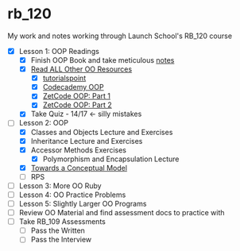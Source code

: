 # rb_120 #

My work and notes working through Launch School's RB_120 course

- [x] Lesson 1: OOP Readings
  - [x] Finish OOP Book and take meticulous [notes](./OOP_book/oop_book_notes.md)
  - [x] [Read ALL Other OO Resources](./extra_resources/)
    - [x] [tutorialspoint](http://www.tutorialspoint.com/ruby/ruby_object_oriented.htm)
    - [x] [Codecademy OOP](https://www.codecademy.com/learn/learn-ruby)
    - [x] [ZetCode OOP: Part 1](https://zetcode.com/lang/rubytutorial/oop/)
    - [x] [ZetCode OOP: Part 2](https://zetcode.com/lang/rubytutorial/oop2/)
  - [x] Take Quiz - 14/17 <- silly mistakes
- [ ] Lesson 2: OOP
  - [x] Classes and Objects Lecture and Exercises
  - [x] Inheritance Lecture and Exercises
  - [x] Accessor Methods Exercises
    - [x] Polymorphism and Encapsulation Lecture
  - [x] [Towards a Conceptual Model](https://medium.com/launch-school/towards-a-conceptual-model-of-object-oriented-programming-118eb971659f)
  - [ ] RPS
- [ ] Lesson 3: More OO Ruby
- [ ] Lesson 4: OO Practice Problems
- [ ] Lesson 5: Slightly Larger OO Programs
- [ ] Review OO Material and find assessment docs to practice with
- [ ] Take RB_109 Assessments
  - [ ] Pass the Written
  - [ ] Pass the Interview
